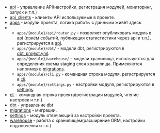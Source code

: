 - [api](api) - управление API(настройки, регистрация модулей, мониторинг, запуск и т.п.)
- [api_clients](api_clients) - клиенты API используемые в проекте.
- [apps](apps) - модули проекта, логика работы с данными живёт здесь.
- - `apps/{module}/api/router.py` - позволяет опубликовать модуль в api 
    (приём событий, публикация статистистики через api и т.п.), регистрируется в [api](api).
  - `apps/{module}/dbt/` - модели dbt, регистрируются в [dbt_project.yml](../dbt_project.yml).
  - `apps/{module}/warehouse/` - модели хранилища, используются для определения схемы staging слоя хранилища. 
    Применяются например в [migrations](migrations).
  - `apps/{module}/cli.py` - командная строка модуля, регистрируется в [cli](cli).
  - `apps/{module}/settings.py` - настройки модуля, регистрируются в [settings](settings). 
- [cli](cli) - командная строка проекта(регистрация модулей, чтение настроек и т.п.)
- [dbt](dbt) - управление dbt
- [migrations](migrations) - миграции.
- [settings](settings) - модуль отвечающий за настройки проекта.
- [warehouse](warehouse) - работа с хранилищем(расширение ORM, настройки подключения и т.п.)